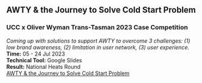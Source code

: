 ## AWTY & the Journey to Solve Cold Start Problem
### UCC x Oliver Wyman Trans-Tasman 2023 Case Competition
*Coming up with solutions to support AWTY to overcome 3 challenges: (1) low brand awareness, (2) limitation in user network, (3) user experience.*   
**Time:** 05 - 24 Jul 2023  
**Technical Tool:** Google Slides  
**Result:** National Heats Round  
[AWTY & the Journey to Solve Cold Start Problem](https://drive.google.com/file/d/10e1ToO8n-BB1RzOJLXtSthXj_EgYGBso/view?usp=drive_link)
